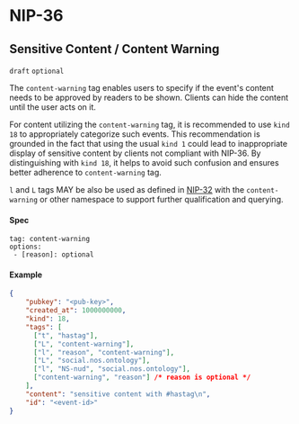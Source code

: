 NIP-36
======

Sensitive Content / Content Warning
-----------------------------------

`draft` `optional`

The `content-warning` tag enables users to specify if the event's content needs to be approved by readers to be shown.
Clients can hide the content until the user acts on it.

For content utilizing the `content-warning` tag, it is recommended to use `kind 18` to appropriately categorize such events.
This recommendation is grounded in the fact that using the usual `kind 1` could lead to inappropriate display of sensitive
content by clients not compliant with NIP-36. By distinguishing with `kind 18`, it helps to avoid such confusion and ensures
better adherence to `content-warning` tag.

`l` and `L` tags MAY be also be used as defined in [NIP-32](32.md) with the `content-warning` or other namespace to support
further qualification and querying.

#### Spec

```
tag: content-warning
options:
 - [reason]: optional
```

#### Example

```json
{
    "pubkey": "<pub-key>",
    "created_at": 1000000000,
    "kind": 18,
    "tags": [
      ["t", "hastag"],
      ["L", "content-warning"],
      ["l", "reason", "content-warning"],
      ["L", "social.nos.ontology"],
      ["l", "NS-nud", "social.nos.ontology"],
      ["content-warning", "reason"] /* reason is optional */
    ],
    "content": "sensitive content with #hastag\n",
    "id": "<event-id>"
}
```
